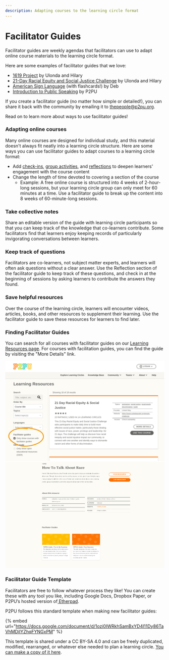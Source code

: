```yaml
---
description: Adapting courses to the learning circle format
---
```


# Facilitator Guides

Facilitator guides are weekly agendas that facilitators can use to adapt online course materials to the learning circle format.&#x20;

Here are some examples of facilitator guides that we love:

* [1619 Project](https://community.p2pu.org/t/the-1619-project-new-york-times/4739/2) by Ulonda and Hilary
* [21-Day Racial Equity and Social Justice Challenge](https://community.p2pu.org/t/21-day-racial-equity-social-justice-ywca-greater-cleveland/4770/2) by Ulonda and Hilary
* [American Sign Language](https://docs.google.com/document/d/1AMf52sMmXQB5lwCRnZ6UC44mJ9Xkac4HBlPRHgDK6KQ/edit?usp=sharing) (with flashcards!) by Deb&#x20;
* [Introduction to Public Speaking](https://docs.google.com/document/d/1Ee9qFinK6khLnabnZF7riY6sS39FHjn67bSP4PmVtHw/edit?usp=sharing) by P2PU

If you create a facilitator guide (no matter how simple or detailed!), you can share it back with the community by emailing it to [thepeople@p2pu.org](mailto:thepeople@p2pu.org). &#x20;

Read on to learn more about ways to use facilitator guides!

### Adapting online courses

Many online courses are designed for individual study, and this material doesn't always fit neatly into a learning circle structure. Here are some ways you can use facilitator guides to adapt courses to a learning circle format:&#x20;

* Add [check-ins](https://handbook.p2pu.org/methodology/learning-circle-structure#check-in), [group activities](../methodology/learning-circle-structure.md#learn-and-do), and [reflections](https://handbook.p2pu.org/methodology/learning-circle-structure#check-in) to deepen learners' engagement with the course content
* Change the length of time devoted to covering a section of the course
  * Example: A free online course is structured into 4 weeks of 2-hour-long sessions, but your learning circle group can only meet for 60 minutes at a time. Use a facilitator guide to break up the content into 8 weeks of 60-minute-long sessions.

### Take collective notes

Share an editable version of the guide with learning circle participants so that you can keep track of the knowledge that co-learners contribute. Some facilitators find that learners enjoy keeping records of particularly invigorating conversations between learners.

### Keep track of questions

Facilitators are co-learners, not subject matter experts, and learners will often ask questions without a clear answer. Use the Reflection section of the facilitator guide to keep track of these questions, and check in at the beginning of sessions by asking learners to contribute the answers they found.&#x20;

### Save helpful resources

Over the course of the learning circle, learners will encounter videos, articles, books, and other resources to supplement their learning. Use the facilitator guide to save these resources for learners to find later.

### Finding Facilitator Guides

You can search for all courses with facilitator guides on our [Learning Resources page](https://www.p2pu.org/en/learning-resources/?facilitator\_guide=true\&languages=en\&order). For courses with facilitation guides, you can find the guide by visiting the "More Details" link.

![Searching for learning resources with facilitator guides](<../.gitbook/assets/courses search - edited.png>) ![Finding facilitator guides on course pages](<../.gitbook/assets/Screenshot 2022-03-09 2.01.12 PM.png>)

### Facilitator Guide Template

Facilitators are free to follow whatever process they like! You can create these with any tool you like, including Google Docs, Dropbox Paper, or P2PU’s hosted version of[ Etherpad](https://etherpad.p2pu.org/).

P2PU follows this standard template when making new facilitator guides:&#x20;

{% embed url="https://docs.google.com/document/d/1ozi0IWRkhSamBxYD4l11Dy86TaVhMDiIYZhqFYNGxPM" %}

This template is shared under a CC BY-SA 4.0 and can be freely duplicated, modified, rearranged, or whatever else needed to plan a learning circle. [You can make a copy of it here](https://docs.google.com/document/d/1ozi0IWRkhSamBxYD4l11Dy86TaVhMDiIYZhqFYNGxPM/copy).
